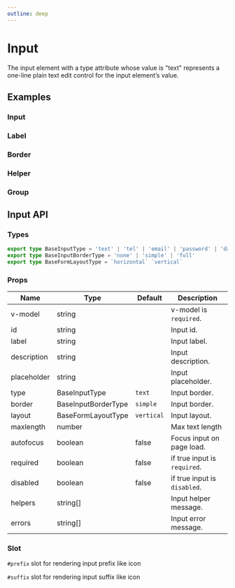```yaml
---
outline: deep
---
```


<script setup lang="ts">
import InputExample from './demo/input/input-example.vue'
import InputLabel from './demo/input/input-label.vue'
import InputBorder from './demo/input/input-border.vue'
import InputHelper from './demo/input/input-helper.vue'
import InputGroup from './demo/input/input-group.vue'
</script>

# Input

The input element with a type attribute whose value is "text" represents a one-line plain text edit control for the input element’s value.

## Examples

### Input

<!--@include: ./demo/input/input-example.md-->

### Label

<!--@include: ./demo/input/input-label.md-->

### Border

<!--@include: ./demo/input/input-border.md-->

### Helper

<!--@include: ./demo/input/input-helper.md-->

### Group

<!--@include: ./demo/input/input-group.md-->

## Input API

### Types

```ts
export type BaseInputType = 'text' | 'tel' | 'email' | 'password' | 'date' | 'number'
export type BaseInputBorderType = 'none' | 'simple' | 'full'
export type BaseFormLayoutType = `horizontal` `vertical`
```

### Props

| Name        | Type                | Default    | Description                  |
| ----------- | ------------------- | ---------- | ---------------------------- |
| v-model     | string              |            | v-model is `required`.       |
| id          | string              |            | Input id.                    |
| label       | string              |            | Input label.                 |
| description | string              |            | Input description.           |
| placeholder | string              |            | Input placeholder.           |
| type        | BaseInputType       | `text`     | Input border.                |
| border      | BaseInputBorderType | `simple`   | Input border.                |
| layout      | BaseFormLayoutType  | `vertical` | Input layout.                |
| maxlength   | number              |            | Max text length              |
| autofocus   | boolean             | false      | Focus input on page load.    |
| required    | boolean             | false      | if true input is `required`. |
| disabled    | boolean             | false      | if true input is `disabled`. |
| helpers     | string[]            |            | Input helper message.        |
| errors      | string[]            |            | Input error message.         |

### Slot

`#prefix` slot for rendering input prefix like icon

`#suffix` slot for rendering input suffix like icon
